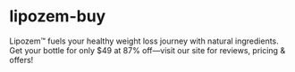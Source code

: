 # lipozem-buy
Lipozem™ fuels your healthy weight loss journey with natural ingredients. Get your bottle for only $49 at 87% off—visit our site for reviews, pricing &amp; offers!
